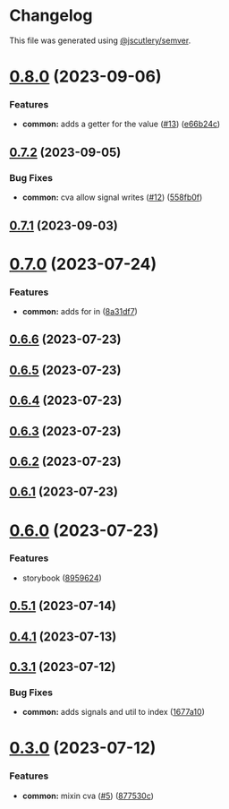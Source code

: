 # Changelog

This file was generated using [@jscutlery/semver](https://github.com/jscutlery/semver).

# [0.8.0](https://github.com/RobbyRabbitman/ngx/compare/common-0.7.2...common-0.8.0) (2023-09-06)


### Features

* **common:** adds a getter for the value ([#13](https://github.com/RobbyRabbitman/ngx/issues/13)) ([e66b24c](https://github.com/RobbyRabbitman/ngx/commit/e66b24cfb50b3f7064f5f596e67d94d86028c2ee))



## [0.7.2](https://github.com/RobbyRabbitman/ngx/compare/common-0.7.1...common-0.7.2) (2023-09-05)


### Bug Fixes

* **common:** cva allow signal writes ([#12](https://github.com/RobbyRabbitman/ngx/issues/12)) ([558fb0f](https://github.com/RobbyRabbitman/ngx/commit/558fb0f5f36168c395ab8ae05b8c30e1511975b6))



## [0.7.1](https://github.com/RobbyRabbitman/ngx/compare/common-0.7.0...common-0.7.1) (2023-09-03)



# [0.7.0](https://github.com/RobbyRabbitman/ngx/compare/common-0.6.6...common-0.7.0) (2023-07-24)


### Features

* **common:** adds for in ([8a31df7](https://github.com/RobbyRabbitman/ngx/commit/8a31df78353abadcfaf22e6c9cb12d05194d4af7))



## [0.6.6](https://github.com/RobbyRabbitman/ngx/compare/common-0.6.5...common-0.6.6) (2023-07-23)



## [0.6.5](https://github.com/RobbyRabbitman/ngx/compare/common-0.6.4...common-0.6.5) (2023-07-23)



## [0.6.4](https://github.com/RobbyRabbitman/ngx/compare/common-0.6.3...common-0.6.4) (2023-07-23)



## [0.6.3](https://github.com/RobbyRabbitman/ngx/compare/common-0.6.2...common-0.6.3) (2023-07-23)



## [0.6.2](https://github.com/RobbyRabbitman/ngx/compare/common-0.6.1...common-0.6.2) (2023-07-23)



## [0.6.1](https://github.com/RobbyRabbitman/ngx/compare/common-0.6.0...common-0.6.1) (2023-07-23)



# [0.6.0](https://github.com/RobbyRabbitman/ngx/compare/common-0.5.1...common-0.6.0) (2023-07-23)


### Features

* storybook ([8959624](https://github.com/RobbyRabbitman/ngx/commit/895962469d22e86b81560bb66600d1e5797d011e))



## [0.5.1](https://github.com/RobbyRabbitman/ngx/compare/common-0.5.0...common-0.5.1) (2023-07-14)



## [0.4.1](https://github.com/RobbyRabbitman/ngx/compare/common-0.4.0...common-0.4.1) (2023-07-13)



## [0.3.1](https://github.com/RobbyRabbitman/ngx/compare/common-0.3.0...common-0.3.1) (2023-07-12)


### Bug Fixes

* **common:** adds signals and util to index ([1677a10](https://github.com/RobbyRabbitman/ngx/commit/1677a10ff2ad20af67acf64f981e3dbac8db4251))



# [0.3.0](https://github.com/RobbyRabbitman/ngx/compare/common-0.2.0...common-0.3.0) (2023-07-12)


### Features

* **common:** mixin cva ([#5](https://github.com/RobbyRabbitman/ngx/issues/5)) ([877530c](https://github.com/RobbyRabbitman/ngx/commit/877530c91a1a06b1f66581bf502acd6a7a622c5c))
